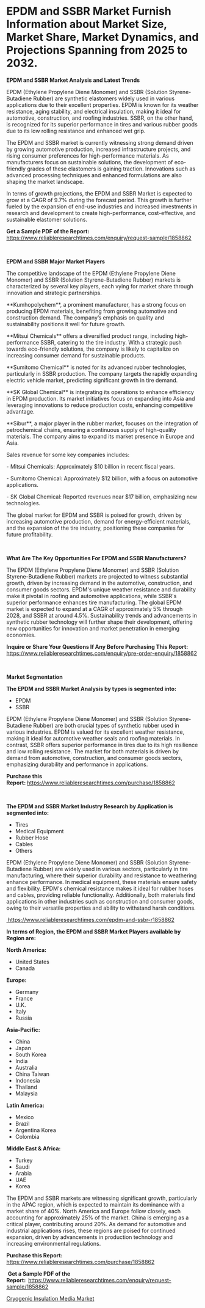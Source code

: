<p><h1>EPDM and SSBR Market Furnish Information about Market Size, Market Share, Market Dynamics, and Projections Spanning from 2025 to 2032.</h1></p><p><strong>EPDM and SSBR Market Analysis and Latest Trends</strong></p>
<p><p>EPDM (Ethylene Propylene Diene Monomer) and SSBR (Solution Styrene-Butadiene Rubber) are synthetic elastomers widely used in various applications due to their excellent properties. EPDM is known for its weather resistance, aging stability, and electrical insulation, making it ideal for automotive, construction, and roofing industries. SSBR, on the other hand, is recognized for its superior performance in tires and various rubber goods due to its low rolling resistance and enhanced wet grip.</p><p>The EPDM and SSBR market is currently witnessing strong demand driven by growing automotive production, increased infrastructure projects, and rising consumer preferences for high-performance materials. As manufacturers focus on sustainable solutions, the development of eco-friendly grades of these elastomers is gaining traction. Innovations such as advanced processing techniques and enhanced formulations are also shaping the market landscape.</p><p>In terms of growth projections, the EPDM and SSBR Market is expected to grow at a CAGR of 9.7% during the forecast period. This growth is further fueled by the expansion of end-use industries and increased investments in research and development to create high-performance, cost-effective, and sustainable elastomer solutions.</p></p>
<p><strong>Get a Sample PDF of the Report:&nbsp;</strong> <a href="https://www.reliableresearchtimes.com/enquiry/request-sample/1858862?utm_campaign=2220&utm_medium=2&utm_source=Github&utm_content=ia&utm_term=03042025&utm_id=epdm-and-ssbr">https://www.reliableresearchtimes.com/enquiry/request-sample/1858862</a></p>
<p>&nbsp;</p>
<p><strong>EPDM and SSBR Major Market Players</strong></p>
<p><p>The competitive landscape of the EPDM (Ethylene Propylene Diene Monomer) and SSBR (Solution Styrene-Butadiene Rubber) markets is characterized by several key players, each vying for market share through innovation and strategic partnerships.</p><p>**Kumhopolychem**, a prominent manufacturer, has a strong focus on producing EPDM materials, benefiting from growing automotive and construction demand. The company’s emphasis on quality and sustainability positions it well for future growth.</p><p>**Mitsui Chemicals** offers a diversified product range, including high-performance SSBR, catering to the tire industry. With a strategic push towards eco-friendly solutions, the company is likely to capitalize on increasing consumer demand for sustainable products.</p><p>**Sumitomo Chemical** is noted for its advanced rubber technologies, particularly in SSBR production. The company targets the rapidly expanding electric vehicle market, predicting significant growth in tire demand.</p><p>**SK Global Chemical** is integrating its operations to enhance efficiency in EPDM production. Its market initiatives focus on expanding into Asia and leveraging innovations to reduce production costs, enhancing competitive advantage.</p><p>**Sibur**, a major player in the rubber market, focuses on the integration of petrochemical chains, ensuring a continuous supply of high-quality materials. The company aims to expand its market presence in Europe and Asia.</p><p>Sales revenue for some key companies includes: </p><p>- Mitsui Chemicals: Approximately $10 billion in recent fiscal years.</p><p>- Sumitomo Chemical: Approximately $12 billion, with a focus on automotive applications.</p><p>- SK Global Chemical: Reported revenues near $17 billion, emphasizing new technologies.</p><p>The global market for EPDM and SSBR is poised for growth, driven by increasing automotive production, demand for energy-efficient materials, and the expansion of the tire industry, positioning these companies for future profitability.</p></p>
<p>&nbsp;</p>
<p><strong>What Are The Key Opportunities For EPDM and SSBR Manufacturers?</strong></p>
<p><p>The EPDM (Ethylene Propylene Diene Monomer) and SSBR (Solution Styrene-Butadiene Rubber) markets are projected to witness substantial growth, driven by increasing demand in the automotive, construction, and consumer goods sectors. EPDM's unique weather resistance and durability make it pivotal in roofing and automotive applications, while SSBR's superior performance enhances tire manufacturing. The global EPDM market is expected to expand at a CAGR of approximately 5% through 2028, and SSBR at around 4.5%. Sustainability trends and advancements in synthetic rubber technology will further shape their development, offering new opportunities for innovation and market penetration in emerging economies.</p></p>
<p><strong>Inquire or Share Your Questions If Any Before Purchasing This Report:</strong> <a href="https://www.reliableresearchtimes.com/enquiry/pre-order-enquiry/1858862?utm_campaign=2220&utm_medium=2&utm_source=Github&utm_content=ia&utm_term=03042025&utm_id=epdm-and-ssbr">https://www.reliableresearchtimes.com/enquiry/pre-order-enquiry/1858862</a></p>
<p>&nbsp;</p>
<p><strong>Market Segmentation</strong></p>
<p><strong>The EPDM and SSBR Market Analysis by types is segmented into:</strong></p>
<p><ul><li>EPDM</li><li>SSBR</li></ul></p>
<p><p>EPDM (Ethylene Propylene Diene Monomer) and SSBR (Solution Styrene-Butadiene Rubber) are both crucial types of synthetic rubber used in various industries. EPDM is valued for its excellent weather resistance, making it ideal for automotive weather seals and roofing materials. In contrast, SSBR offers superior performance in tires due to its high resilience and low rolling resistance. The market for both materials is driven by demand from automotive, construction, and consumer goods sectors, emphasizing durability and performance in applications.</p></p>
<p><strong>Purchase this Report:&nbsp;</strong><a href="https://www.reliableresearchtimes.com/purchase/1858862?utm_campaign=2220&utm_medium=2&utm_source=Github&utm_content=ia&utm_term=03042025&utm_id=epdm-and-ssbr">https://www.reliableresearchtimes.com/purchase/1858862</a></p>
<p>&nbsp;</p>
<p><strong>The EPDM and SSBR Market Industry Research by Application is segmented into:</strong></p>
<p><ul><li>Tires</li><li>Medical Equipment</li><li>Rubber Hose</li><li>Cables</li><li>Others</li></ul></p>
<p><p>EPDM (Ethylene Propylene Diene Monomer) and SSBR (Solution Styrene-Butadiene Rubber) are widely used in various sectors, particularly in tire manufacturing, where their superior durability and resistance to weathering enhance performance. In medical equipment, these materials ensure safety and flexibility. EPDM's chemical resistance makes it ideal for rubber hoses and cables, providing reliable functionality. Additionally, both materials find applications in other industries such as construction and consumer goods, owing to their versatile properties and ability to withstand harsh conditions.</p></p>
<p><a href="https://www.reliableresearchtimes.com/epdm-and-ssbr-r1858862?utm_campaign=2220&utm_medium=2&utm_source=Github&utm_content=ia&utm_term=03042025&utm_id=epdm-and-ssbr">&nbsp;https://www.reliableresearchtimes.com/epdm-and-ssbr-r1858862</a></p>
<p><strong>In terms of Region, the EPDM and SSBR Market Players available by Region are:</strong></p>
<p>
    <p> <strong> North America: </strong>
        <ul>
            <li>United States</li>
            <li>Canada</li>
        </ul>
        </p> 
    <p> <strong> Europe: </strong>
        <ul>
            <li>Germany</li>
            <li>France</li>
            <li>U.K.</li>
            <li>Italy</li>
            <li>Russia</li>
        </ul>
        </p> 
    <p> <strong> Asia-Pacific: </strong>
        <ul>
            <li>China</li>
            <li>Japan</li>
            <li>South Korea</li>
            <li>India</li>
            <li>Australia</li>
            <li>China Taiwan</li>
            <li>Indonesia</li>
            <li>Thailand</li>
            <li>Malaysia</li>
        </ul>
        </p> 
    <p> <strong> Latin America: </strong>
        <ul>
            <li>Mexico</li>
            <li>Brazil</li>
            <li>Argentina Korea</li>
            <li>Colombia</li>
        </ul>
        </p> 
    <p> <strong> Middle East & Africa: </strong>
        <ul>
            <li>Turkey</li>
            <li>Saudi</li>
            <li>Arabia</li>
            <li>UAE</li>
            <li>Korea</li>
        </ul>
    </p>
    </p>
<p><p>The EPDM and SSBR markets are witnessing significant growth, particularly in the APAC region, which is expected to maintain its dominance with a market share of 40%. North America and Europe follow closely, each accounting for approximately 25% of the market. China is emerging as a critical player, contributing around 20%. As demand for automotive and industrial applications rises, these regions are poised for continued expansion, driven by advancements in production technology and increasing environmental regulations.</p></p>
<p><strong>Purchase this Report: </strong><a href="https://www.reliableresearchtimes.com/purchase/1858862?utm_campaign=2220&utm_medium=2&utm_source=Github&utm_content=ia&utm_term=03042025&utm_id=epdm-and-ssbr">https://www.reliableresearchtimes.com/purchase/1858862</a></p>
<p>&nbsp;<strong>Get a Sample PDF of the Report:&nbsp;&nbsp;</strong><a href="https://www.reliableresearchtimes.com/enquiry/request-sample/1858862?utm_campaign=2220&utm_medium=2&utm_source=Github&utm_content=ia&utm_term=03042025&utm_id=epdm-and-ssbr">https://www.reliableresearchtimes.com/enquiry/request-sample/1858862</a></p>
<p><strong></strong></p>
<p><p><a href="https://github.com/jerhoskinson197676/Market-Research-Report-List-1/blob/main/cryogenic-insulation-media-market.md?utm_campaign=2220&utm_medium=2&utm_source=Github&utm_content=ia&utm_term=03042025&utm_id=epdm-and-ssbr">Cryogenic Insulation Media Market</a></p></p>